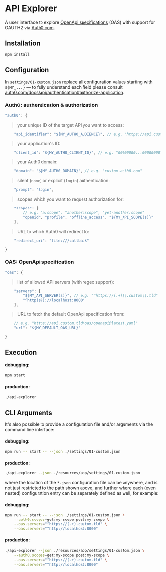 # API Explorer

A user interface to explore [OpenApi specifications][0] (OAS) with support for OAUTH2 via [Auth0.com][1].

## Installation

```sh
npm install
```

## Configuration

In `settings/01-custom.json` replace all configuration values starting with `${MY_...}` — to fully understand each field please consult [auth0.com/docs/api/authentication#authorize-application][2].

### Auth0: authentication & authorization

```javascript
"auth0": {
```
> your unique ID of the target API you want to access:
```javascript
    "api_identifier": "${MY_AUTH0_AUDIENCE}", // e.g. "https://api.custom.tld/"
```
> your application's ID:
```javascript
    "client_id": "${MY_AUTH0_CLIENT_ID}", // e.g. "00000000...00000000"
```
> your Auth0 domain:
```javascript
    "domain": "${MY_AUTH0_DOMAIN}", // e.g. "custom.auth0.com"
```
> silent (`none`) or explicit (`login`) authentication:
```javascript
    "prompt": "login",
```
> scopes which you want to request authorization for:
```javascript
    "scopes": [
        // e.g. "a:scope", "another:scope", "yet-another:scope"
        "openid", "profile", "offline_access", "${MY_API_SCOPE(s)}"
    ],
```
> URL to which Auth0 will redirect to:
```javascript
    "redirect_uri": "file:///callback"
```
```javascript
}
```

### OAS: OpenApi specification

```javascript
"oas": {
```
> list of allowed API servers (with regex support):
```javascript
    "servers": [
        "${MY_API_SERVER(s)}", // e.g. "^https://(.+)\\.custom\\.tld"
        "^http(s?)://localhost:8000"
    ],
```
> URL to fetch the default OpenApi specification from:
```javascript
    // e.g. "https://api.custom.tld/oas/openapi@latest.yaml"
    "url": "${MY_DEFAULT_OAS_URL}"
```
```javascript
}
```

## Execution

#### debugging:

```sh
npm start
```

#### production:

```sh
./api-explorer
```

## CLI Arguments

It's also possible to provide a configuration file and/or arguments via the command line interface:

#### debugging:

```sh
npm run -- start -- --json ./settings/01-custom.json
```

#### production:

```sh
./api-explorer --json ./resources/app/settings/01-custom.json
```

where the location of the `*.json` configuration file can be anywhere, and is not just restricted to the path shown above, and further where each (even nested) configuration entry can be separately defined as well, for example:

#### debugging:

```sh
npm run -- start -- --json ./settings/01-custom.json \
    --auth0.scopes=get:my-scope post:my-scope \
    --oas.servers="^https://(.+).custom.tld" \
    --oas.servers="^http://localhost:8000"
```

#### production:

```sh
./api-explorer --json ./resources/app/settings/01-custom.json \
    --auth0.scopes=get:my-scope post:my-scope \
    --oas.servers="^https://(.+).custom.tld" \
    --oas.servers="^http://localhost:8000"
```

[0]: https://www.openapis.org
[1]: https://auth0.com
[2]: https://auth0.com/docs/api/authentication#authorize-application
